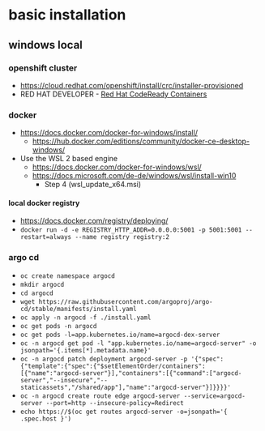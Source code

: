 # basic installation
## windows local
### openshift cluster
- https://cloud.redhat.com/openshift/install/crc/installer-provisioned
- RED HAT DEVELOPER - [Red Hat CodeReady Containers](https://access.redhat.com/documentation/en-us/red_hat_codeready_containers)
### docker
- https://docs.docker.com/docker-for-windows/install/
    - https://hub.docker.com/editions/community/docker-ce-desktop-windows/
- Use the WSL 2 based engine
    - https://docs.docker.com/docker-for-windows/wsl/
    - https://docs.microsoft.com/de-de/windows/wsl/install-win10
        - Step 4 (wsl_update_x64.msi)
#### local docker registry
- https://docs.docker.com/registry/deploying/
- ``docker run -d -e REGISTRY_HTTP_ADDR=0.0.0.0:5001 -p 5001:5001 --restart=always --name registry registry:2``
### argo cd
- ``oc create namespace argocd``
- ``mkdir argocd``
- ``cd argocd``
- ``wget https://raw.githubusercontent.com/argoproj/argo-cd/stable/manifests/install.yaml``
- ``oc apply -n argocd -f ./install.yaml``
- ``oc get pods -n argocd``
- ``oc get pods -l=app.kubernetes.io/name=argocd-dex-server``
- ``oc -n argocd get pod -l "app.kubernetes.io/name=argocd-server" -o jsonpath='{.items[*].metadata.name}'``
- ``oc -n argocd patch deployment argocd-server -p '{"spec":{"template":{"spec":{"$setElementOrder/containers":[{"name":"argocd-server"}],"containers":[{"command":["argocd-server","--insecure","--staticassets","/shared/app"],"name":"argocd-server"}]}}}}'``
- ``oc -n argocd create route edge argocd-server --service=argocd-server --port=http --insecure-policy=Redirect``
- ``echo https://$(oc get routes argocd-server -o=jsonpath='{ .spec.host }')``